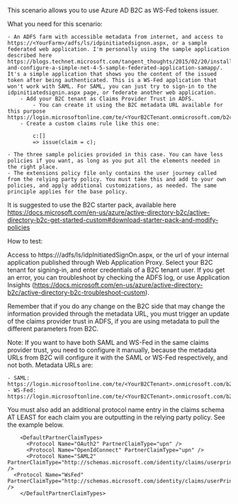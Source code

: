 This scenario allows you to use Azure AD B2C as WS-Fed tokens issuer.

What you need for this scenario:

	- An ADFS farm with accessible metadata from internet, and access to https://<YourFarm>/adfs/ls/idpinitiatedsignon.aspx, or a sample federated web application. I'm personally using the sample application described here https://blogs.technet.microsoft.com/tangent_thoughts/2015/02/20/install-and-configure-a-simple-net-4-5-sample-federated-application-samapp/. It's a simple application that shows you the content of the issued token after being authenticated. This is a WS-Fed application that won't work with SAML. For SAML, you can just try to sign-in to the idpinitiatedsignin.aspx page, or federate another web application.
		- Add your B2C tenant as Claims Provider Trust in ADFS.
			- You can create it using the B2C metadata URL available for this purpose https://login.microsoftonline.com/te/<YourB2CTenant.onmicrosoft.com/b2c_1A_<YourB2CRPPolicyName>/samlp/metadata
		- Create a custom claims rule like this one:
		
			c:[]
			=> issue(claim = c);
		
	- The three sample policies provided in this case. You can have less policies if you want, as long as you put all the elements needed in the right place.
	- The extensions policy file only contains the user journey called from the relying party policy. You must take this and add to your own policies, and apply additional customizations, as needed. The same principle applies for the base policy.
	
It is suggested to use the B2C starter pack, available here https://docs.microsoft.com/en-us/azure/active-directory-b2c/active-directory-b2c-get-started-custom#download-starter-pack-and-modify-policies

How to test:

Access to https://<YourADFSFarm>/adfs/ls/idpInitiatedSignOn.aspx, or the url of your internal application published through Web Application Proxy. Select your B2C tenant for signing-in, and enter credentials of a B2C tenant user. If you get an error, you can troubleshoot by checking the ADFS log, or use Application Insights (https://docs.microsoft.com/en-us/azure/active-directory-b2c/active-directory-b2c-troubleshoot-custom).

Remember that if you do any change on the B2C side that may change the information provided through the metadata URL, you must trigger an update of the claims provider trust in ADFS, if you are using metadata to pull the different parameters from B2C.

Note: If you want to have both SAML and WS-Fed in the same claims provider trust, you need to configure it manually, because the metadata URLs from B2C will configure it with the SAML or WS-Fed respectively, and not both. Metadata URLs are:

	- SAML: https://login.microsoftonline.com/te/<YourB2CTenant>.onmicrosoft.com/b2c_1A_<YourSAMLRPolicy>/samlp/metadata
	- WS-Fed: https://login.microsoftonline.com/te/<YourB2CTenant>.onmicrosoft.com/b2c_1A_<YourRPWsFedPolicy>/wsfed/metadata
	
You must also add an additional protocol name entry in the claims schema AT LEAST for each claim you are outputting in the relying party policy. See the example below.

        <DefaultPartnerClaimTypes>
          <Protocol Name="OAuth2" PartnerClaimType="upn" />
          <Protocol Name="OpenIdConnect" PartnerClaimType="upn" />
          <Protocol Name="SAML2" PartnerClaimType="http://schemas.microsoft.com/identity/claims/userprincipalname" />
	  <Protocol Name="WsFed" PartnerClaimType="http://schemas.microsoft.com/identity/claims/userPrincipalName" />
        </DefaultPartnerClaimTypes>
